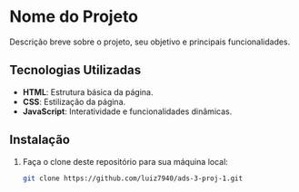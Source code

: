 # Nome do Projeto

Descrição breve sobre o projeto, seu objetivo e principais funcionalidades.

## Tecnologias Utilizadas

- **HTML**: Estrutura básica da página.
- **CSS**: Estilização da página.
- **JavaScript**: Interatividade e funcionalidades dinâmicas.

## Instalação

1. Faça o clone deste repositório para sua máquina local:
   ```bash
   git clone https://github.com/luiz7940/ads-3-proj-1.git
